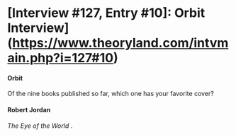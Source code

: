 # [Interview #127, Entry #10]: Orbit Interview](https://www.theoryland.com/intvmain.php?i=127#10)

#### Orbit

Of the nine books published so far, which one has your favorite cover?

#### Robert Jordan

*The Eye of the World*
.

